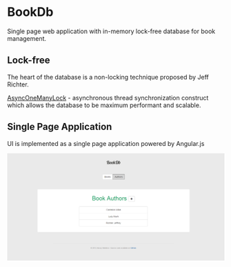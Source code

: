 # BookDb
Single page web application with in-memory lock-free database for book management.

## Lock-free
The heart of the database is a non-locking technique proposed by Jeff Richter. 

[AsyncOneManyLock](/BookDb/BookDb/Infrastructure/Threading/AsyncOneManyLock.cs) - asynchronous thread synchronization construct which allows the database to be maximum performant and scalable.

## Single Page Application
UI is implemented as a single page application powered by Angular.js

![](Assets/ss.png?raw=true)
